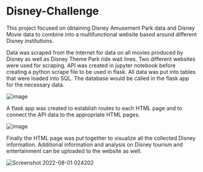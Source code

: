 # Disney-Challenge

This project focused on obtaining Disney Amusement Park data and Disney Movie data to combine into a multifunctional website based around different Disney institutions.

Data was scraped from the internet for data on all movies produced by Disney as well as Disney Theme Park ride wait lines. Two different websites were used for scraping. API was created in jupyter notebook before creating a python scrape file to be used in flask. All data was put into tables that were loaded into SQL. The database would be called in the flask app for the necessary data.

![image](https://user-images.githubusercontent.com/89175197/183824250-722edfc3-d7f2-4c99-8c19-19e8a3dfcc70.png)


A flask app was created to establish routes to each HTML page and to connect the API data to the appropriate HTML pages.

![image](https://user-images.githubusercontent.com/89175197/183824730-b731ef2e-baac-4cce-acee-8da31ba332d9.png)

Finally the HTML page was put together to visualize all the collected Disney information. Additional information and analysis on Disney tourism and entertainment can be uploaded to the website as well.

![Screenshot 2022-08-01 024202](https://user-images.githubusercontent.com/89175197/183825001-31ddc84b-1a33-4e41-99f6-b880d5042851.jpg)

